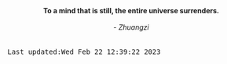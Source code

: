
<div align="center"><b><span>To a mind that is still, the entire universe surrenders.</span></b><br><br><i> - Zhuangzi</i></div>
<br><br><kbd>Last updated:Wed Feb 22 12:39:22 2023</kbd>